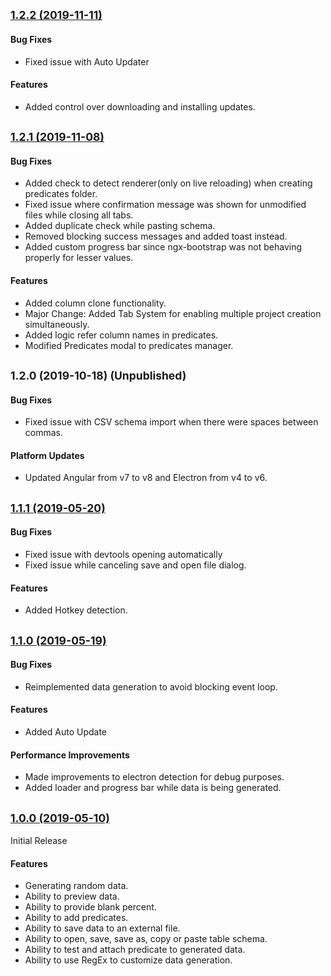 ## <small>[1.2.2 (2019-11-11)](https://github.com/sanjumathew/Randata/releases/tag/v1.2.2)</small>
#### Bug Fixes
* Fixed issue with Auto Updater

#### Features
* Added control over downloading and installing updates.

## <small>[1.2.1 (2019-11-08)](https://github.com/sanjumathew/Randata/releases/tag/v1.2.1)</small>
#### Bug Fixes
* Added check to detect renderer(only on live reloading) when creating predicates folder.
* Fixed issue where confirmation message was shown for unmodified files while closing all tabs.
* Added duplicate check while pasting schema.
* Removed blocking success messages and added toast instead.
* Added custom progress bar since ngx-bootstrap was not behaving properly for lesser values.

#### Features
* Added column clone functionality.
* Major Change: Added Tab System for enabling multiple project creation simultaneously.
* Added logic refer column names in predicates.
* Modified Predicates modal to predicates manager.

## <small>1.2.0 (2019-10-18) (Unpublished)</small>
#### Bug Fixes
* Fixed issue with CSV schema import when there were spaces between commas.

#### Platform Updates
* Updated Angular from v7 to v8 and Electron from v4 to v6.

## <small>[1.1.1 (2019-05-20)](https://github.com/sanjumathew/Randata/releases/tag/v1.1.1)</small>

#### Bug Fixes
* Fixed issue with devtools opening automatically
* Fixed issue while canceling save and open file dialog.

#### Features
* Added Hotkey detection.

## <small>[1.1.0 (2019-05-19)](https://github.com/sanjumathew/Randata/releases/tag/v1.1.0)</small>

#### Bug Fixes
* Reimplemented data generation to avoid blocking event loop.

#### Features
* Added Auto Update

#### Performance Improvements
* Made improvements to electron detection for debug purposes.
* Added loader and progress bar while data is being generated.

## <small>[1.0.0 (2019-05-10)](https://github.com/sanjumathew/Randata/releases/tag/v1.0.0)</small>
Initial Release
#### Features
* Generating random data. 
* Ability to preview data.
* Ability to provide blank percent.
* Ability to add predicates.
* Ability to save data to an external file.
* Ability to open, save, save as, copy or paste table schema. 
* Ability to test and attach predicate to generated data.
* Ability to use RegEx to customize data generation.

